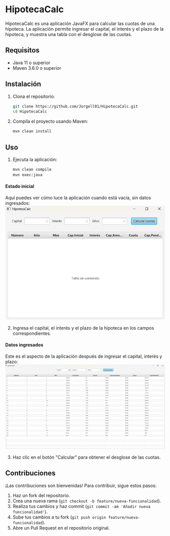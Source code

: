 # HipotecaCalc

HipotecaCalc es una aplicación JavaFX para calcular las cuotas de una hipoteca. La aplicación permite ingresar el capital, el interés y el plazo de la hipoteca, y muestra una tabla con el desglose de las cuotas.

## Requisitos

- Java 11 o superior
- Maven 3.6.0 o superior

## Instalación

1. Clona el repositorio:
    ```sh
    git clone https://github.com/Jorgell01/HipotecaCalc.git
    cd HipotecaCalc
    ```

2. Compila el proyecto usando Maven:
    ```sh
    mvn clean install
    ```

## Uso

1. Ejecuta la aplicación:
    ```sh
    mvn clean compile
    mvn exec:java
    ```
#### Estado inicial
Aquí puedes ver cómo luce la aplicación cuando está vacía, sin datos ingresados:
![Vista inicial](appdefault.png)

2. Ingresa el capital, el interés y el plazo de la hipoteca en los campos correspondientes.

#### Datos ingresados
Este es el aspecto de la aplicación después de ingresar el capital, interés y plazo:
![Vista con datos](appcondatos.png)

3. Haz clic en el botón "Calcular" para obtener el desglose de las cuotas.

## Contribuciones

¡Las contribuciones son bienvenidas! Para contribuir, sigue estos pasos:

1. Haz un fork del repositorio.
2. Crea una nueva rama (`git checkout -b feature/nueva-funcionalidad`).
3. Realiza tus cambios y haz commit (`git commit -am 'Añadir nueva funcionalidad'`).
4. Sube tus cambios a tu fork (`git push origin feature/nueva-funcionalidad`).
5. Abre un Pull Request en el repositorio original.
